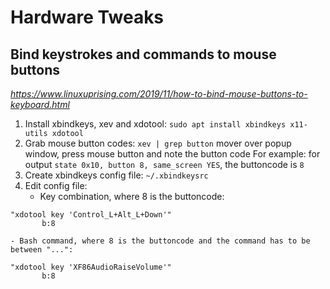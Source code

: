 # Hardware Tweaks

## Bind keystrokes and commands to mouse buttons
*https://www.linuxuprising.com/2019/11/how-to-bind-mouse-buttons-to-keyboard.html*
1. Install xbindkeys, xev and xdotool: `sudo apt install xbindkeys x11-utils xdotool`
2. Grab mouse button codes: `xev | grep button` mover over popup window, press mouse button and note the button code
	 For example: for output `state 0x10, button 8, same_screen YES`, the buttoncode is `8`
3. Create xbindkeys config file: `~/.xbindkeysrc`
4. Edit config file:
	 - Key combination, where 8 is the buttoncode:
```
"xdotool key 'Control_L+Alt_L+Down'"
       b:8
```	 
	- Bash command, where 8 is the buttoncode and the command has to be between "...":
```
"xdotool key 'XF86AudioRaiseVolume'"
       b:8
```
	 
